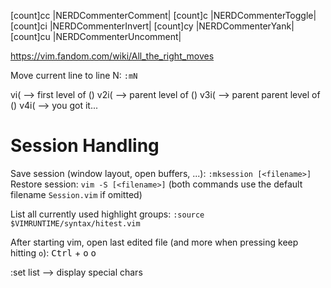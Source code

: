[count]<leader>cc |NERDCommenterComment|
[count]<leader>c<space> |NERDCommenterToggle|
[count]<leader>ci |NERDCommenterInvert|
[count]<leader>cy |NERDCommenterYank|
[count]<leader>cu |NERDCommenterUncomment|

https://vim.fandom.com/wiki/All_the_right_moves

Move current line to line N: `:mN`

vi( --> first level of ()
v2i( --> parent level of ()
v3i( --> parent parent level of ()
v4i( --> you got it...

# Session Handling

Save session (window layout, open buffers, ...): `:mksession [<filename>]`
Restore session: `vim -S [<filename>]`
(both commands use the default filename `Session.vim` if omitted)

List all currently used highlight groups: `:source $VIMRUNTIME/syntax/hitest.vim`

After starting vim, open last edited file (and more when pressing keep hitting `o`): <kbd>Ctrl</kbd> + <kbd>o</kbd> <kbd>o</kbd>

:set list --> display special chars
